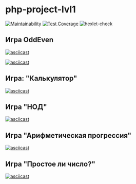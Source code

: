 # php-project-lvl1

[![Maintainability](https://api.codeclimate.com/v1/badges/a99a88d28ad37a79dbf6/maintainability)](https://codeclimate.com/github/codeclimate/codeclimate/maintainability) [![Test Coverage](https://api.codeclimate.com/v1/badges/a99a88d28ad37a79dbf6/test_coverage)](https://codeclimate.com/github/codeclimate/codeclimate/test_coverage) ![hexlet-check](https://github.com/fret2000/php-project-lvl1/workflows/hexlet-check/badge.svg)

## Игра OddEven

[![asciicast](https://asciinema.org/a/386899.svg)](https://asciinema.org/a/386899)

[![asciicast](https://asciinema.org/a/386897.svg)](https://asciinema.org/a/386897)

## Игра: "Калькулятор"

[![asciicast](https://asciinema.org/a/O9Mqf6shqcEqoB2O95Z1nuPVB.svg)](https://asciinema.org/a/O9Mqf6shqcEqoB2O95Z1nuPVB)

## Игра "НОД"

[![asciicast](https://asciinema.org/a/65leyFvBvqs5g7iDB6CgEMn2b.svg)](https://asciinema.org/a/65leyFvBvqs5g7iDB6CgEMn2b)

## Игра "Арифметическая прогрессия"

[![asciicast](https://asciinema.org/a/ipVD4AG3eJNTXijNN2o4claiG.svg)](https://asciinema.org/a/ipVD4AG3eJNTXijNN2o4claiG)

## Игра "Простое ли число?"

[![asciicast](https://asciinema.org/a/0PPRs6NvxX3l4yYXSaLWkjrhk.svg)](https://asciinema.org/a/0PPRs6NvxX3l4yYXSaLWkjrhk)



